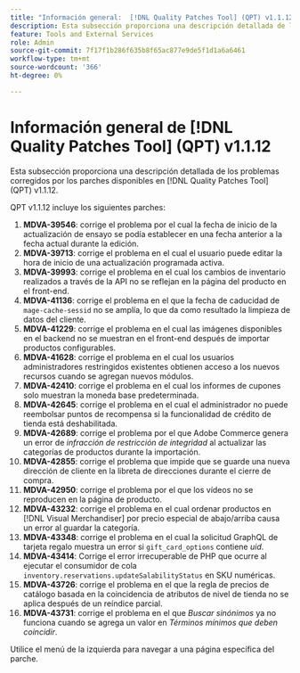 ```yaml
---
title: "Información general:  [!DNL Quality Patches Tool] (QPT) v1.1.12"
description: Esta subsección proporciona una descripción detallada de los problemas corregidos por los parches disponibles en  [!DNL Quality Patches Tool] (QPT) v1.1.12.
feature: Tools and External Services
role: Admin
source-git-commit: 7f17f1b286f635b8f65ac877e9de5f1d1a6a6461
workflow-type: tm+mt
source-wordcount: '366'
ht-degree: 0%

---
```


# Información general de [!DNL Quality Patches Tool] (QPT) v1.1.12

Esta subsección proporciona una descripción detallada de los problemas corregidos por los parches disponibles en [!DNL Quality Patches Tool] (QPT) v1.1.12.

QPT v1.1.12 incluye los siguientes parches:

1. **MDVA-39546**: corrige el problema por el cual la fecha de inicio de la actualización de ensayo se podía establecer en una fecha anterior a la fecha actual durante la edición.
1. **MDVA-39713**: corrige el problema en el cual el usuario puede editar la hora de inicio de una actualización programada activa.
1. **MDVA-39993**: corrige el problema en el cual los cambios de inventario realizados a través de la API no se reflejan en la página del producto en el front-end.
1. **MDVA-41136**: corrige el problema en el que la fecha de caducidad de `mage-cache-sessid` no se amplía, lo que da como resultado la limpieza de datos del cliente.
1. **MDVA-41229**: corrige el problema en el cual las imágenes disponibles en el backend no se muestran en el front-end después de importar productos configurables.
1. **MDVA-41628**: corrige el problema en el cual los usuarios administradores restringidos existentes obtienen acceso a los nuevos recursos cuando se agregan nuevos módulos.
1. **MDVA-42410**: corrige el problema en el cual los informes de cupones solo muestran la moneda base predeterminada.
1. **MDVA-42645**: corrige el problema en el cual el administrador no puede reembolsar puntos de recompensa si la funcionalidad de crédito de tienda está deshabilitada.
1. **MDVA-42689**: corrige el problema por el que Adobe Commerce genera un error de *infracción de restricción de integridad* al actualizar las categorías de productos durante la importación.
1. **MDVA-42855**: corrige el problema que impide que se guarde una nueva dirección de cliente en la libreta de direcciones durante el cierre de compra.
1. **MDVA-42950**: corrige el problema por el que los vídeos no se reproducen en la página de producto.
1. **MDVA-43232**: corrige el problema en el cual ordenar productos en [!DNL Visual Merchandiser] por precio especial de abajo/arriba causa un error al guardar la categoría.
1. **MDVA-43348**: corrige el problema en el cual la solicitud GraphQL de tarjeta regalo muestra un error si `gift_card_options` contiene *uid*.
1. **MDVA-43414**: Corrige el error irrecuperable de PHP que ocurre al ejecutar el consumidor de cola `inventory.reservations.updateSalabilityStatus` en SKU numéricas.
1. **MDVA-43726**: corrige el problema en el que la regla de precios de catálogo basada en la coincidencia de atributos de nivel de tienda no se aplica después de un reíndice parcial.
1. **MDVA-43731**: corrige el problema en el que *Buscar sinónimos* ya no funciona cuando se agrega un valor en *Términos mínimos que deben coincidir*.

Utilice el menú de la izquierda para navegar a una página específica del parche.

